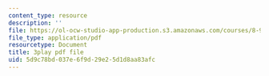 ```yaml
---
content_type: resource
description: ''
file: https://ol-ocw-studio-app-production.s3.amazonaws.com/courses/8-962-general-relativity-spring-2020/5d9c78bd037e6f9d29e25d1d8aa83afc_6MssatXXAzc.pdf
file_type: application/pdf
resourcetype: Document
title: 3play pdf file
uid: 5d9c78bd-037e-6f9d-29e2-5d1d8aa83afc
---
```


